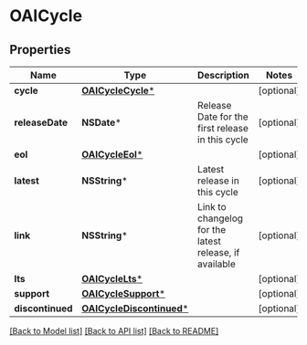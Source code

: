 # OAICycle

## Properties
Name | Type | Description | Notes
------------ | ------------- | ------------- | -------------
**cycle** | [**OAICycleCycle***](OAICycleCycle.md) |  | [optional] 
**releaseDate** | **NSDate*** | Release Date for the first release in this cycle | [optional] 
**eol** | [**OAICycleEol***](OAICycleEol.md) |  | [optional] 
**latest** | **NSString*** | Latest release in this cycle | [optional] 
**link** | **NSString*** | Link to changelog for the latest release, if available | [optional] 
**lts** | [**OAICycleLts***](OAICycleLts.md) |  | [optional] 
**support** | [**OAICycleSupport***](OAICycleSupport.md) |  | [optional] 
**discontinued** | [**OAICycleDiscontinued***](OAICycleDiscontinued.md) |  | [optional] 

[[Back to Model list]](../README.md#documentation-for-models) [[Back to API list]](../README.md#documentation-for-api-endpoints) [[Back to README]](../README.md)



